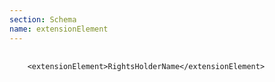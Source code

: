 ```yaml
---
section: Schema
name: extensionElement
---
```

<pre>
  <code>
    &lt;extensionElement&gt;RightsHolderName&lt;/extensionElement&gt;
  </code>
</pre>
